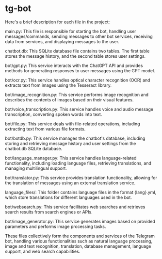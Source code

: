 # tg-bot

Here's a brief description for each file in the project:

main.py: This file is responsible for starting the bot, handling user messages/commands, sending messages to other bot services, receiving data from services, and displaying messages to the user.

chatbot.db: This SQLite database file contains two tables. The first table stores the message history, and the second table stores user settings.

bot/gpt.py: This service interacts with the ChatGPT API and provides methods for generating responses to user messages using the GPT model.

bot/ocr.py: This service handles optical character recognition (OCR) and extracts text from images using the Tesseract library.

bot/image_recognition.py: This service performs image recognition and describes the contents of images based on their visual features.

bot/voice_transcription.py: This service handles voice and audio message transcription, converting spoken words into text.

bot/file.py: This service deals with file-related operations, including extracting text from various file formats.

bot/botdb.py: This service manages the chatbot's database, including storing and retrieving message history and user settings from the chatbot.db SQLite database.

bot/language_manager.py: This service handles language-related functionality, including loading language files, retrieving translations, and managing multilingual support.

bot/translator.py: This service provides translation functionality, allowing for the translation of messages using an external translation service.

language_files/: This folder contains language files in the format {lang}.yml, which store translations for different languages used in the bot.

bot/websearch.py: This service facilitates web searches and retrieves search results from search engines or APIs.

bot/image_generator.py: This service generates images based on provided parameters and performs image processing tasks.

These files collectively form the components and services of the Telegram bot, handling various functionalities such as natural language processing, image and text recognition, translation, database management, language support, and web search capabilities.
